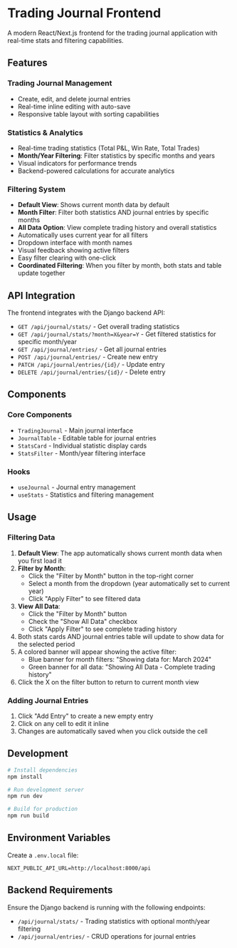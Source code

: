 # Trading Journal Frontend

A modern React/Next.js frontend for the trading journal application with real-time stats and filtering capabilities.

## Features

### Trading Journal Management
- Create, edit, and delete journal entries
- Real-time inline editing with auto-save
- Responsive table layout with sorting capabilities

### Statistics & Analytics
- Real-time trading statistics (Total P&L, Win Rate, Total Trades)
- **Month/Year Filtering**: Filter statistics by specific months and years
- Visual indicators for performance trends
- Backend-powered calculations for accurate analytics

### Filtering System
- **Default View**: Shows current month data by default
- **Month Filter**: Filter both statistics AND journal entries by specific months
- **All Data Option**: View complete trading history and overall statistics
- Automatically uses current year for all filters
- Dropdown interface with month names
- Visual feedback showing active filters
- Easy filter clearing with one-click
- **Coordinated Filtering**: When you filter by month, both stats and table update together

## API Integration

The frontend integrates with the Django backend API:

- `GET /api/journal/stats/` - Get overall trading statistics
- `GET /api/journal/stats/?month=X&year=Y` - Get filtered statistics for specific month/year
- `GET /api/journal/entries/` - Get all journal entries
- `POST /api/journal/entries/` - Create new entry
- `PATCH /api/journal/entries/{id}/` - Update entry
- `DELETE /api/journal/entries/{id}/` - Delete entry

## Components

### Core Components
- `TradingJournal` - Main journal interface
- `JournalTable` - Editable table for journal entries
- `StatsCard` - Individual statistic display cards
- `StatsFilter` - Month/year filtering interface

### Hooks
- `useJournal` - Journal entry management
- `useStats` - Statistics and filtering management

## Usage

### Filtering Data
1. **Default View**: The app automatically shows current month data when you first load it
2. **Filter by Month**: 
   - Click the "Filter by Month" button in the top-right corner
   - Select a month from the dropdown (year automatically set to current year)
   - Click "Apply Filter" to see filtered data
3. **View All Data**:
   - Click the "Filter by Month" button
   - Check the "Show All Data" checkbox
   - Click "Apply Filter" to see complete trading history
4. Both stats cards AND journal entries table will update to show data for the selected period
5. A colored banner will appear showing the active filter:
   - Blue banner for month filters: "Showing data for: March 2024"
   - Green banner for all data: "Showing All Data - Complete trading history"
6. Click the X on the filter button to return to current month view

### Adding Journal Entries
1. Click "Add Entry" to create a new empty entry
2. Click on any cell to edit it inline
3. Changes are automatically saved when you click outside the cell

## Development

```bash
# Install dependencies
npm install

# Run development server
npm run dev

# Build for production
npm run build
```

## Environment Variables

Create a `.env.local` file:

```env
NEXT_PUBLIC_API_URL=http://localhost:8000/api
```

## Backend Requirements

Ensure the Django backend is running with the following endpoints:
- `/api/journal/stats/` - Trading statistics with optional month/year filtering
- `/api/journal/entries/` - CRUD operations for journal entries
